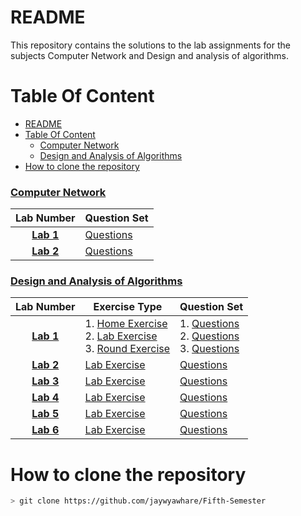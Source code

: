 # README

This repository contains the solutions to the lab assignments for the subjects Computer Network and Design and analysis of algorithms.


# Table Of Content


- [README](#readme)
- [Table Of Content](#table-of-content)
    - [Computer Network](#computer-network)
    - [Design and Analysis of Algorithms](#design-and-analysis-of-algorithms)
- [How to clone the repository](#how-to-clone-the-repository)
    

### [Computer Network](computer-networks-laboratory)

| **Lab Number** | **Question Set** |
|:---:|---|
| **[Lab 1](CN%20Lab/Lab%201)** | [Questions](CN%20Lab/Lab%201/questions.md) |
| **[Lab 2](CN%20Lab/Lab%202/)** | [Questions](CN%20Lab/Lab%202/questions.md)  |

### [Design and Analysis of Algorithms](design-and-analysis-of-algorithms-laboratory)

| **Lab Number** | **Exercise Type** | **Question Set** |
|:---:|---|---|
| **[Lab 1](DAA%20Lab/Lab%201)** | 1. [Home Exercise](DAA%20Lab/Lab%201/Home%20Exercise)<br> 2. [Lab Exercise](DAA%20Lab/Lab%201/Lab%20Exercise)<br> 3. [Round Exercise](DAA%20Lab/Lab%201/Round%20Exercise) | 1. [Questions](DAA%20Lab/Lab%201/Home%20Exercise/questions.md)<br> 2. [Questions](DAA%20Lab/Lab%201/Lab%20Exercise/questions.md)<br> 3. [Questions](DAA%20Lab/Lab%201/Round%20Exercise/questions.md) |
| **[Lab 2](DAA%20Lab/Lab%202/)** | [Lab Exercise](DAA%20Lab/Lab%202/Lab%20Exercise) |[Questions](DAA%20Lab/Lab%202/Lab%20Exercise/questions.md)  |
| **[Lab 3](DAA%20Lab/Lab%203/)** | [Lab Exercise](DAA%20Lab/Lab%203/Lab%20Exercise) |[Questions](DAA%20Lab/Lab%203/Lab%20Exercise/questions.md)  |
| **[Lab 4](DAA%20Lab/Lab%204/)** | [Lab Exercise](DAA%20Lab/Lab%204/Lab%20Exercise) |[Questions](DAA%20Lab/Lab%204/Lab%20Exercise/questions.md)  |
| **[Lab 5](DAA%20Lab/Lab%205/)** | [Lab Exercise](DAA%20Lab/Lab%205/Lab%20Exercise) |[Questions](DAA%20Lab/Lab%205/Lab%20Exercise/questions.md)  |
| **[Lab 6](DAA%20Lab/Lab%206/)** | [Lab Exercise](DAA%20Lab/Lab%206/Lab%20Exercise) |[Questions](DAA%20Lab/Lab%206/Lab%20Exercise/questions.md)  |
# How to clone the repository

```bash
> git clone https://github.com/jaywyawhare/Fifth-Semester
```

